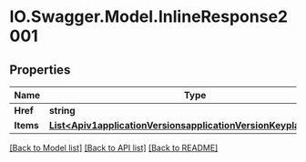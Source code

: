 # IO.Swagger.Model.InlineResponse2001
## Properties

Name | Type | Description | Notes
------------ | ------------- | ------------- | -------------
**Href** | **string** |  | [optional] 
**Items** | [**List&lt;Apiv1applicationVersionsapplicationVersionKeyplansItems&gt;**](Apiv1applicationVersionsapplicationVersionKeyplansItems.md) |  | 

[[Back to Model list]](../README.md#documentation-for-models) [[Back to API list]](../README.md#documentation-for-api-endpoints) [[Back to README]](../README.md)

